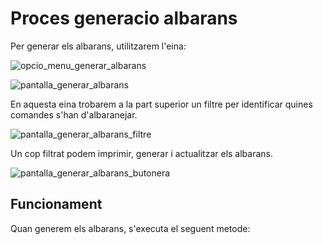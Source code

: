 # Proces generacio albarans

Per generar els albarans, utilitzarem l'eina:

![opcio_menu_generar_albarans]

![pantalla_generar_albarans]

En aquesta eina trobarem a la part superior un filtre per identificar quines comandes s'han d'albaranejar.

![pantalla_generar_albarans_filtre]

Un cop filtrat podem imprimir, generar i actualitzar els albarans.

![pantalla_generar_albarans_butonera]

## Funcionament

Quan generem els albarans, s'executa el seguent metode:

<SqlViewer file="puignau/ERP_functions/generar_albarans/pPers_Generar_Albaranes_Ruta.sql"/>

[opcio_menu_generar_albarans]: /nowtech-docs/puignau/ERP_functions/generar_albarans/opcio_menu_generar_albarans.png
[pantalla_generar_albarans]: /nowtech-docs/puignau/ERP_functions/generar_albarans/pantalla_generar_albarans.png
[pantalla_generar_albarans_butonera]: /nowtech-docs/puignau/ERP_functions/generar_albarans/pantalla_generar_albarans_butonera.png
[pantalla_generar_albarans_filtre]: /nowtech-docs/puignau/ERP_functions/generar_albarans/pantalla_generar_albarans_filtre.png
